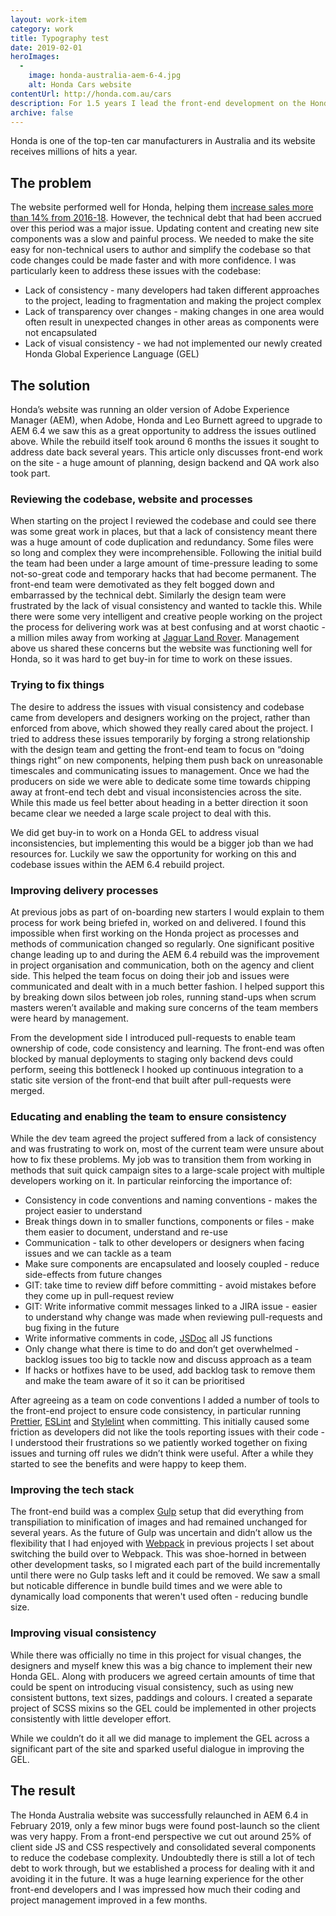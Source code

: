```yaml
---
layout: work-item
category: work
title: Typography test
date: 2019-02-01
heroImages:
  - 
    image: honda-australia-aem-6-4.jpg
    alt: Honda Cars website
contentUrl: http://honda.com.au/cars
description: For 1.5 years I lead the front-end development on the Honda Australia Cars website whilst working at Leo Burnett Melbourne.
archive: false
---
```


Honda is one of the top-ten car manufacturers in Australia and its website receives millions of hits a year.

## The problem

The website performed well for Honda, helping them [increase sales more than 14% from 2016-18](https://www.honda.com.au/media-centre/2018/1/honda-australia-records-best-annual-sales-result-since-2008.html). However, the technical debt that had been accrued over this period was a major issue. Updating content and creating new site components was a slow and painful process. We needed to make the site easy for non-technical users to author and simplify the codebase so that code changes could be made faster and with more confidence. I was particularly keen to address these issues with the codebase:

- Lack of consistency - many developers had taken different approaches to the project, leading to fragmentation and making the project complex
- Lack of transparency over changes - making changes in one area would often result in unexpected changes in other areas as components were not encapsulated
- Lack of visual consistency - we had not implemented our newly created Honda Global Experience Language (GEL)

## The solution

Honda’s website was running an older version of Adobe Experience Manager (AEM), when Adobe, Honda and Leo Burnett agreed to upgrade to AEM 6.4 we saw this as a great opportunity to address the issues outlined above. While the rebuild itself took around 6 months the issues it sought to address date back several years. This article only discusses front-end work on the site - a huge amount of planning, design backend and QA work also took part.

### Reviewing the codebase, website and processes

When starting on the project I reviewed the codebase and could see there was some great work in places, but that a lack of consistency meant there was a huge amount of code duplication and redundancy. Some files were so long and complex they were incomprehensible. Following the initial build the team had been under a large amount of time-pressure leading to some not-so-great code and temporary hacks that had become permanent. The front-end team were demotivated as they felt bogged down and embarrassed by the technical debt. Similarly the design team were frustrated by the lack of visual consistency and wanted to tackle this. While there were some very intelligent and creative people working on the project the process for delivering work was at best confusing and at worst chaotic - a million miles away from working at [Jaguar Land Rover](/work/land-rover-visual-identity-refresh/). Management above us shared these concerns but the website was functioning well for Honda, so it was hard to get buy-in for time to work on these issues.

### Trying to fix things

The desire to address the issues with visual consistency and codebase came from developers and designers working on the project, rather than enforced from above, which showed they really cared about the project. I tried to address these issues temporarily by forging a strong relationship with the design team and getting the front-end team to focus on “doing things right” on new components, helping them push back on unreasonable timescales and communicating issues to management. Once we had the producers on side we were able to dedicate some time towards chipping away at front-end tech debt and visual inconsistencies across the site. While this made us feel better about heading in a better direction it soon became clear we needed a large scale project to deal with this.

We did get buy-in to work on a Honda GEL to address visual inconsistencies, but implementing this would be a bigger job than we had resources for. Luckily we saw the opportunity for working on this and codebase issues within the AEM 6.4 rebuild project.

### Improving delivery processes

At previous jobs as part of on-boarding new starters I would explain to them process for work being briefed in, worked on and delivered. I found this impossible when first working on the Honda project as processes and methods of communication changed so regularly. One significant positive change leading up to and during the AEM 6.4 rebuild was the improvement in project organisation and communication, both on the agency and client side. This helped the team focus on doing their job and issues were communicated and dealt with in a much better fashion. I helped support this by breaking down silos between job roles, running stand-ups when scrum masters weren’t available and making sure concerns of the team members were heard by management.

From the development side I introduced pull-requests to enable team ownership of code, code consistency and learning. The front-end was often blocked by manual deployments to staging only backend devs could perform, seeing this bottleneck I hooked up continuous integration to a static site version of the front-end that built after pull-requests were merged.

### Educating and enabling the team to ensure consistency

While the dev team agreed the project suffered from a lack of consistency and was frustrating to work on, most of the current team were unsure about how to fix these problems. My job was to transition them from working in methods that suit quick campaign sites to a large-scale project with multiple developers working on it. In particular reinforcing the importance of:

- Consistency in code conventions and naming conventions - makes the project easier to understand
- Break things down in to smaller functions, components or files - make them easier to document, understand and re-use
- Communication - talk to other developers or designers when facing issues and we can tackle as a team
- Make sure components are encapsulated and loosely coupled - reduce side-effects from future changes
- GIT: take time to review diff before committing - avoid mistakes before they come up in pull-request review
- GIT: Write informative commit messages linked to a JIRA issue - easier to understand why change was made when reviewing pull-requests and bug fixing in the future
- Write informative comments in code, [JSDoc](https://github.com/jsdoc/jsdoc) all JS functions
- Only change what there is time to do and don’t get overwhelmed - backlog issues too big to tackle now and discuss approach as a team
- If hacks or hotfixes have to be used, add backlog task to remove them and make the team aware of it so it can be prioritised

After agreeing as a team on code conventions I added a number of tools to the front-end project to ensure code consistency, in particular running [Prettier](https://github.com/prettier/prettier), [ESLint](https://github.com/eslint/eslint) and [Stylelint](https://github.com/stylelint/stylelint) when committing. This initially caused some friction as developers did not like the tools reporting issues with their code - I understood their frustrations so we patiently worked together on fixing issues and turning off rules we didn’t think were useful. After a while they started to see the benefits and were happy to keep them.

### Improving the tech stack

The front-end build was a complex [Gulp](https://github.com/gulpjs/gulp) setup that did everything from transpiliation to minification of images and had remained unchanged for several years. As the future of Gulp was uncertain and didn’t allow us the flexibility that I had enjoyed with [Webpack](https://github.com/webpack/webpack) in previous projects I set about switching the build over to Webpack. This was shoe-horned in between other development tasks, so I migrated each part of the build incrementally until there were no Gulp tasks left and it could be removed. We saw a small but noticable difference in bundle build times and we were able to dynamically load components that weren't used often - reducing bundle size.

### Improving visual consistency

While there was officially no time in this project for visual changes, the designers and myself knew this was a big chance to implement their new Honda GEL. Along with producers we agreed certain amounts of time that could be spent on introducing visual consistency, such as using new consistent buttons, text sizes, paddings and colours. I created a separate project of SCSS mixins so the GEL could be implemented in other projects consistently with little developer effort.

While we couldn’t do it all we did manage to implement the GEL across a significant part of the site and sparked useful dialogue in improving the GEL.

## The result

The Honda Australia website was successfully relaunched in AEM 6.4 in February 2019, only a few minor bugs were found post-launch so the client was very happy. From a front-end perspective we cut out around 25% of client side JS and CSS respectively and consolidated several components to reduce the codebase complexity. Undoubtedly there is still a lot of tech debt to work through, but we established a process for dealing with it and avoiding it in the future. It was a huge learning experience for the other front-end developers and I was impressed how much their coding and project management improved in a few months.
